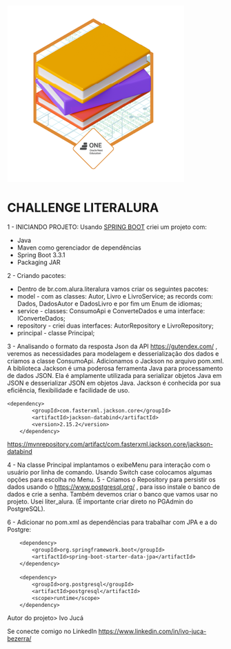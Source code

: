 
 ![BADGE RECEBIDA](https://github.com/IvoJucaBezerra/literalura/blob/main/img/badge%20literalura.png)

# CHALLENGE LITERALURA

1 - INICIANDO PROJETO:
Usando [SPRING BOOT](https://start.spring.io/) criei um projeto com:
* Java
* Maven como gerenciador de dependências
* Spring Boot 3.3.1
* Packaging JAR

2 - Criando pacotes:
* Dentro de br.com.alura.literalura vamos criar os seguintes pacotes:
* model - com as classes: Autor, Livro e LivroService; as records com: Dados, DadosAutor e DadosLivro e por fim um Enum de idiomas;
* service - classes: ConsumoApi e ConverteDados e uma interface: IConverteDados;
* repository - criei duas interfaces: AutorRepository e LivroRepository;
* principal - classe Principal;

3 - Analisando o formato da resposta Json da API https://gutendex.com/ , veremos as necessidades para modelagem e desserialização dos dados
e criamos a classe ConsumoApi. Adicionamos o Jackson no arquivo pom.xml. A biblioteca Jackson é uma poderosa ferramenta Java para processamento de dados JSON. 
Ela é amplamente utilizada para serializar objetos Java em JSON e desserializar JSON em objetos Java. 
Jackson é conhecida por sua eficiência, flexibilidade e facilidade de uso.

    <dependency>
			<groupId>com.fasterxml.jackson.core</groupId>
			<artifactId>jackson-databind</artifactId>
			<version>2.15.2</version>
		</dependency>

https://mvnrepository.com/artifact/com.fasterxml.jackson.core/jackson-databind

4 - Na classe Principal implantamos o exibeMenu para interação com o usuário por linha de comando. Usando Switch case colocamos algumas opções para escolha no Menu.
5 - Criamos o Repository para persistir os dados usando o https://www.postgresql.org/ , para isso instale o banco de dados e crie a senha. 
Também devemos criar o banco que vamos usar no projeto. Usei liter_alura. (É importante criar direto no PGAdmin do PostgreSQL).

6 - Adicionar no pom.xml as dependências para trabalhar com JPA e a do Postgre: 

		<dependency>
			<groupId>org.springframework.boot</groupId>
			<artifactId>spring-boot-starter-data-jpa</artifactId>
		</dependency>

		<dependency>
			<groupId>org.postgresql</groupId>
			<artifactId>postgresql</artifactId>
			<scope>runtime</scope>
		</dependency>




  Autor do projeto> Ivo Jucá 
  
  Se conecte comigo no LinkedIn https://www.linkedin.com/in/ivo-juca-bezerra/
  

